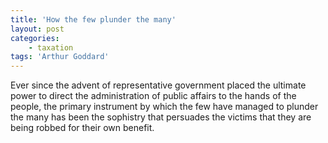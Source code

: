 ```yaml
---
title: 'How the few plunder the many'
layout: post
categories:
    - taxation
tags: 'Arthur Goddard'
---
```


Ever since the advent of representative government placed the ultimate power to direct the administration of public affairs to the hands of the people, the primary instrument by which the few have managed to plunder the many has been the sophistry that persuades the victims that they are being robbed for their own benefit.